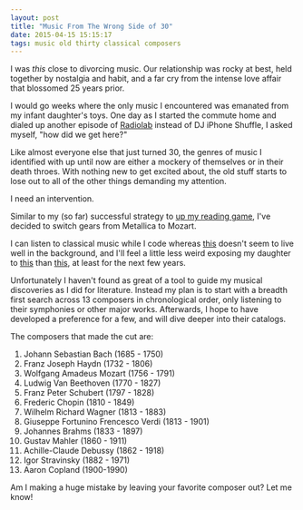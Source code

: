```yaml
---
layout: post
title: "Music From The Wrong Side of 30"
date: 2015-04-15 15:15:17
tags: music old thirty classical composers
---
```

I was _this_ close to divorcing music. Our relationship was rocky at
best, held together by nostalgia and habit, and a far cry from the intense love
affair that blossomed 25 years prior.

I would go weeks where the only music I encountered was emanated from my
infant daughter's toys. One day as I started the commute home and dialed
up another episode of [Radiolab][radiolab] instead of DJ iPhone Shuffle,
I asked myself, "how did we get here?"

Like almost everyone else that just turned 30, the genres of music I
identified with up until now are either a mockery of themselves or in their
death throes. With nothing new to get excited about, the old stuff
starts to lose out to all of the other things demanding my attention.

I need an intervention.

Similar to my (so far) successful strategy to [up my reading
game][read-more-better], I've decided to switch gears from Metallica to
Mozart.

I can listen to classical music while I code whereas [this][backburner]
doesn't seem to live well in the background, and I'll feel a little less
weird exposing my daughter to [this][mahler] than [this][pantera], at least for
the next few years.

Unfortunately I haven't found as great of a tool to guide my musical
discoveries as I did for literature. Instead my plan is to start with a
breadth first search across 13 composers in chronological order, only
listening to their symphonies or other major works. Afterwards, I hope
to have developed a preference for a few, and will dive deeper into
their catalogs.

The composers that made the cut are:

1. Johann Sebastian Bach (1685 - 1750)
2. Franz Joseph Haydn (1732 - 1806)
3. Wolfgang Amadeus Mozart (1756 - 1791)
4. Ludwig Van Beethoven (1770 - 1827)
5. Franz Peter Schubert (1797 - 1828)
6. Frederic Chopin (1810 - 1849)
7. Wilhelm Richard Wagner (1813 - 1883)
8. Giuseppe Fortunino Frencesco Verdi (1813 - 1901)
9. Johannes Brahms (1833 - 1897)
10. Gustav Mahler (1860 - 1911)
11. Achille-Claude Debussy (1862 - 1918)
12. Igor Stravinsky (1882 - 1971)
13. Aaron Copland (1900-1990)

Am I making a huge mistake by leaving your favorite composer out? Let me
know!

[radiolab]: http://radiolab.org
[read-more-better]: http://chadshaffer.com/2015/01/31/read-more-better.html
[backburner]: https://www.youtube.com/watch?v=_SrQQJMuVfg
[mahler]: https://www.youtube.com/watch?v=wWxX-kf-2MI
[pantera]: https://www.youtube.com/watch?v=E929gqIcwwI
